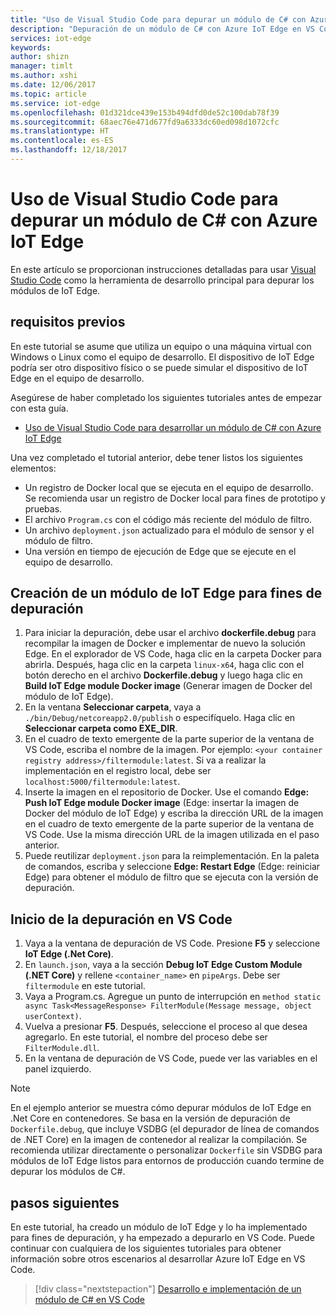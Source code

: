 ```yaml
---
title: "Uso de Visual Studio Code para depurar un módulo de C# con Azure IoT Edge | Microsoft Docs"
description: "Depuración de un módulo de C# con Azure IoT Edge en VS Code"
services: iot-edge
keywords: 
author: shizn
manager: timlt
ms.author: xshi
ms.date: 12/06/2017
ms.topic: article
ms.service: iot-edge
ms.openlocfilehash: 01d321dce439e153b494dfd0de52c100dab78f39
ms.sourcegitcommit: 68aec76e471d677fd9a6333dc60ed098d1072cfc
ms.translationtype: HT
ms.contentlocale: es-ES
ms.lasthandoff: 12/18/2017
---
```

# <a name="use-visual-studio-code-to-debug-c-module-with-azure-iot-edge"></a>Uso de Visual Studio Code para depurar un módulo de C# con Azure IoT Edge
En este artículo se proporcionan instrucciones detalladas para usar [Visual Studio Code](https://code.visualstudio.com/) como la herramienta de desarrollo principal para depurar los módulos de IoT Edge.

## <a name="prerequisites"></a>requisitos previos
En este tutorial se asume que utiliza un equipo o una máquina virtual con Windows o Linux como el equipo de desarrollo. El dispositivo de IoT Edge podría ser otro dispositivo físico o se puede simular el dispositivo de IoT Edge en el equipo de desarrollo.

Asegúrese de haber completado los siguientes tutoriales antes de empezar con esta guía.
- [Uso de Visual Studio Code para desarrollar un módulo de C# con Azure IoT Edge](how-to-vscode-develop-csharp-module.md)

Una vez completado el tutorial anterior, debe tener listos los siguientes elementos:
- Un registro de Docker local que se ejecuta en el equipo de desarrollo. Se recomienda usar un registro de Docker local para fines de prototipo y pruebas.
- El archivo `Program.cs` con el código más reciente del módulo de filtro.
- Un archivo `deployment.json` actualizado para el módulo de sensor y el módulo de filtro.
- Una versión en tiempo de ejecución de Edge que se ejecute en el equipo de desarrollo.

## <a name="build-your-iot-edge-module-for-debugging-purpose"></a>Creación de un módulo de IoT Edge para fines de depuración
1. Para iniciar la depuración, debe usar el archivo **dockerfile.debug** para recompilar la imagen de Docker e implementar de nuevo la solución Edge. En el explorador de VS Code, haga clic en la carpeta Docker para abrirla. Después, haga clic en la carpeta `linux-x64`, haga clic con el botón derecho en el archivo **Dockerfile.debug** y luego haga clic en **Build IoT Edge module Docker image** (Generar imagen de Docker del módulo de IoT Edge).
3. En la ventana **Seleccionar carpeta**, vaya a `./bin/Debug/netcoreapp2.0/publish` o especifíquelo. Haga clic en **Seleccionar carpeta como EXE_DIR**.
4. En el cuadro de texto emergente de la parte superior de la ventana de VS Code, escriba el nombre de la imagen. Por ejemplo: `<your container registry address>/filtermodule:latest`. Si va a realizar la implementación en el registro local, debe ser `localhost:5000/filtermodule:latest`.
5. Inserte la imagen en el repositorio de Docker. Use el comando **Edge: Push IoT Edge module Docker image** (Edge: insertar la imagen de Docker del módulo de IoT Edge) y escriba la dirección URL de la imagen en el cuadro de texto emergente de la parte superior de la ventana de VS Code. Use la misma dirección URL de la imagen utilizada en el paso anterior.
6. Puede reutilizar `deployment.json` para la reimplementación. En la paleta de comandos, escriba y seleccione **Edge: Restart Edge** (Edge: reiniciar Edge) para obtener el módulo de filtro que se ejecuta con la versión de depuración.

## <a name="start-debugging-in-vs-code"></a>Inicio de la depuración en VS Code
1. Vaya a la ventana de depuración de VS Code. Presione **F5** y seleccione **IoT Edge (.Net Core)**.
2. En `launch.json`, vaya a la sección **Debug IoT Edge Custom Module (.NET Core)** y rellene `<container_name>` en `pipeArgs`. Debe ser `filtermodule` en este tutorial.
3. Vaya a Program.cs. Agregue un punto de interrupción en `method static async Task<MessageResponse> FilterModule(Message message, object userContext)`.
4. Vuelva a presionar **F5**. Después, seleccione el proceso al que desea agregarlo. En este tutorial, el nombre del proceso debe ser `FilterModule.dll`.
5. En la ventana de depuración de VS Code, puede ver las variables en el panel izquierdo. 

> [!NOTE]
> En el ejemplo anterior se muestra cómo depurar módulos de IoT Edge en .Net Core en contenedores. Se basa en la versión de depuración de `Dockerfile.debug`, que incluye VSDBG (el depurador de línea de comandos de .NET Core) en la imagen de contenedor al realizar la compilación. Se recomienda utilizar directamente o personalizar `Dockerfile` sin VSDBG para módulos de IoT Edge listos para entornos de producción cuando termine de depurar los módulos de C#.

## <a name="next-steps"></a>pasos siguientes

En este tutorial, ha creado un módulo de IoT Edge y lo ha implementado para fines de depuración, y ha empezado a depurarlo en VS Code. Puede continuar con cualquiera de los siguientes tutoriales para obtener información sobre otros escenarios al desarrollar Azure IoT Edge en VS Code. 

> [!div class="nextstepaction"]
> [Desarrollo e implementación de un módulo de C# en VS Code](how-to-vscode-develop-csharp-module.md)
